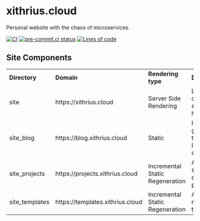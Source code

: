 # xithrius.cloud

Personal website with the chaos of microservices.

[![CI](https://github.com/Xithrius/xithrius.cloud/actions/workflows/ci.yml/badge.svg)](https://github.com/Xithrius/xithrius.cloud/actions/workflows/ci.yml)
[![pre-commit.ci status](https://results.pre-commit.ci/badge/github/Xithrius/xithrius.cloud/main.svg)](https://results.pre-commit.ci/latest/github/Xithrius/xithrius.cloud/main)
[![Lines of code](https://tokei.rs/b1/github/Xithrius/xithrius.cloud?category=code)](https://github.com/Xithrius/xithrius.cloud)

## Site Components

<table>
<tr>
<td> <b>Directory</b>
<td> <b>Domain</b>
<td> <b>Rendering type</b>
<td> <b>Description</b>

<tr>
 <td> site
 <td> https://xithrius.cloud
 <td> Server Side Rendering
 <td> Links to all other subdomains, homepage

<tr>
 <td> site_blog
 <td> https://blog.xithrius.cloud
 <td> Static
 <td> I like to write guides, and things that I've recently discovered

<tr>
 <td> site_projects
 <td> https://projects.xithrius.cloud
 <td> Incremental Static Regeneration
 <td> A place to show some of my projects

<tr>
 <td> site_templates
 <td> https://templates.xithrius.cloud
 <td> Incremental Static Regeneration
 <td> All my repository templates

</table>
